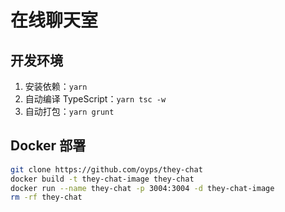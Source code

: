 # 在线聊天室

## 开发环境

1. 安装依赖：`yarn`
2. 自动编译 TypeScript：`yarn tsc -w`
3. 自动打包：`yarn grunt`

## Docker 部署

```bash
git clone https://github.com/oyps/they-chat
docker build -t they-chat-image they-chat
docker run --name they-chat -p 3004:3004 -d they-chat-image
rm -rf they-chat
```